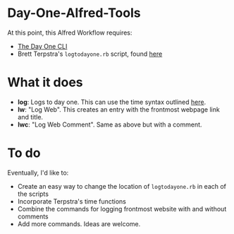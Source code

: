 Day-One-Alfred-Tools
====================

At this point, this Alfred Workflow requires:

* [The Day One CLI](http://dayoneapp.com/tools/)
* Brett Terpstra's `logtodayone.rb` script, found [here](http://brettterpstra.com/2012/01/16/logging-with-day-one-geek-style/)

# What it does

* **log**: Logs to day one. This can use the time syntax outlined [here](http://brettterpstra.com/2012/01/16/logging-with-day-one-geek-style/).
* **lw**: "Log Web". This creates an entry with the frontmost webpage link and title.
* **lwc**: "Log Web Comment". Same as above but with a comment.

# To do

Eventually, I'd like to:

* Create an easy way to change the location of `logtodayone.rb` in each of the scripts
* Incorporate Terpstra's time functions
* Combine the commands for logging frontmost website with and without comments
* Add more commands. Ideas are welcome.